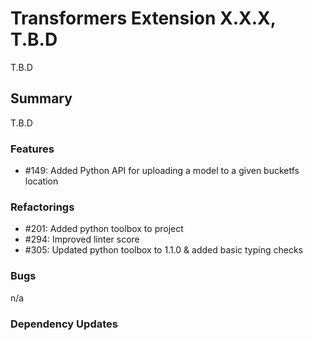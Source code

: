 # Transformers Extension X.X.X, T.B.D

T.B.D

## Summary

T.B.D

### Features

 - #149: Added Python API for uploading a model to a given bucketfs location

### Refactorings

 - #201: Added python toolbox to project
 - #294: Improved linter score
 - #305: Updated python toolbox to 1.1.0 & added basic typing checks

### Bugs

 n/a

### Dependency Updates
